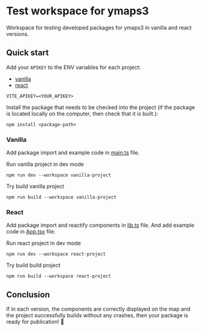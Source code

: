 # Test workspace for ymaps3

Workspace for testing developed packages for ymaps3 in vanilla and react versions.

## Quick start

Add your `APIKEY` to the ENV variables for each project:

- [vanilla](./vanilla-project/.env)
- [react](./react-project/.env)

```env
VITE_APIKEY=<YOUR_APIKEY>
```

Install the package that needs to be checked into the project (if the package is located locally on the computer, then check that it is built.):

```shell
npm install <package-path>
```

### Vanilla

Add package import and example code in [main.ts](./vanilla-project/src/main.ts) file.

Run vanilla project in dev mode

```shell
npm run dev --workspace vanilla-project
```

Try build vanilla project

```shell
npm run build --workspace vanilla-project
```

### React

Add package import and reactify components in [lib.ts](./react-project/src/lib.ts) file.
And add example code in [App.tsx](./react-project/src/App.tsx) file.

Run react project in dev mode

```shell
npm run dev --workspace react-project
```

Try build build project

```shell
npm run build --workspace react-project
```

## Conclusion

If in each version, the components are correctly displayed on the map and the project successfully builds without any crashes, then your package is ready for publication! 🎉
